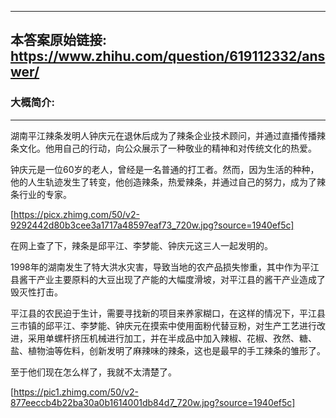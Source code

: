 ----------------------------------------
## 本答案原始链接: https://www.zhihu.com/question/619112332/answer/
### 大概简介: 
----------------------------------------
湖南平江辣条发明人钟庆元在退休后成为了辣条企业技术顾问，并通过直播传播辣条文化。他用自己的行动，向公众展示了一种敬业的精神和对传统文化的热爱。

钟庆元是一位60岁的老人，曾经是一名普通的打工者。然而，因为生活的种种，他的人生轨迹发生了转变，他创造辣条，热爱辣条，并通过自己的努力，成为了辣条行业的专家。

[https://picx.zhimg.com/50/v2-9292442d80b3cee3a1717a48597eaf73_720w.jpg?source=1940ef5c]



在网上查了下，辣条是邱平江、李梦能、钟庆元这三人一起发明的。

1998年的湖南发生了特大洪水灾害，导致当地的农产品损失惨重，其中作为平江县酱干产业主要原料的大豆出现了产能的大幅度滑坡，对平江县的酱干产业造成了毁灭性打击。

平江县的农民迫于生计，需要寻找新的项目来养家糊口，在这样的情况下，平江县三市镇的邱平江、李梦能、钟庆元在摸索中使用面粉代替豆粉，对生产工艺进行改进，采用单螺杆挤压机械进行加工，并在半成品中加入辣椒、花椒、孜然、糖、盐、植物油等佐料，创新发明了麻辣味的辣条，这也是最早的手工辣条的雏形了。

至于他们现在怎么样了，我就不太清楚了。

[https://pic1.zhimg.com/50/v2-877eeccb4b22ba30a0b1614001db84d7_720w.jpg?source=1940ef5c]

